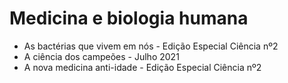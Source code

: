 # Medicina e biologia humana

* As bactérias que vivem em nós - Edição Especial Ciência nº2
* A ciência dos campeões - Julho 2021
* A nova medicina anti-idade - Edição Especial Ciência nº2
